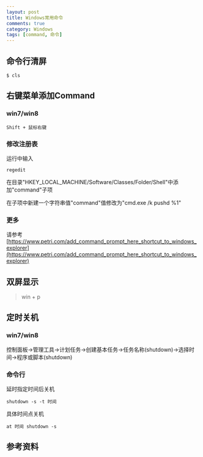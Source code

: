 ```yaml
---
layout: post
title: Windows常用命令
comments: true
category: Windows
tags: [command, 命令]
---
```


## 命令行清屏

    $ cls

## 右键菜单添加Command

###	win7/win8

	Shift + 鼠标右键

###	修改注册表

运行中输入

	regedit

在目录"HKEY_LOCAL_MACHINE/Software/Classes/Folder/Shell"中添加"command"子项

在子项中新建一个字符串值"command"值修改为"cmd.exe /k pushd %1"

###	更多

请参考[https://www.petri.com/add_command_prompt_here_shortcut_to_windows_explorer](https://www.petri.com/add_command_prompt_here_shortcut_to_windows_explorer)

## 双屏显示

>   win + p

## 定时关机

###	win7/win8

控制面板->管理工具->计划任务->创建基本任务->任务名称(shutdown)->选择时间->程序或脚本(shutdown)

###	命令行

延时指定时间后关机

    shutdown -s -t 时间

具体时间点关机

    at 时间 shutdown -s

## 参考资料

